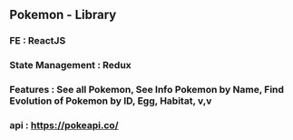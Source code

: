 

## Pokemon - Library

### FE : ReactJS
### State Management : Redux
### Features : See all Pokemon, See Info Pokemon by Name, Find Evolution of Pokemon by ID, Egg, Habitat, v,v

### api : https://pokeapi.co/
